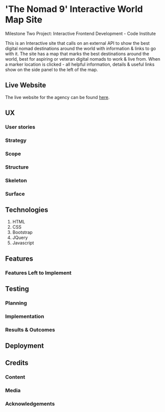 # 'The Nomad 9' Interactive World Map Site

Milestone Two Project: Interactive Frontend Development - Code Institute

This is an Interactive site that calls on an external API to show the best digital nomad destinations around the world with information & links to go with it.
The site has a map that marks the best destinations around the world, best for aspiring or veteran digital nomads to work & live from.
When a marker location is clicked - all helpful information, details & useful links show on the side panel to the left of the map.

## Live Website
The live website for the agency can be found [here](https://mark-joyce.github.io/Milestone2).

## UX

### User stories


### Strategy


### Scope


### Structure


### Skeleton


### Surface


## Technologies
1. HTML
2. CSS
3. Bootstrap
4. JQuery
5. Javascript

## Features


### Features Left to Implement


## Testing

### Planning

### Implementation

### Results & Outcomes

## Deployment


## Credits

### Content


### Media


### Acknowledgements
